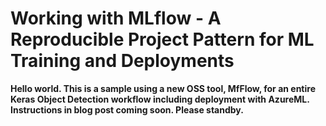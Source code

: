 # Working with MLflow - A Reproducible Project Pattern for ML Training and Deployments

__Hello world.  This is a sample using a new OSS tool, MfFlow, for an entire Keras Object Detection workflow including deployment with AzureML.  Instructions in blog post coming soon.  Please standby.__